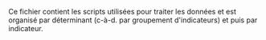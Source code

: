 Ce fichier contient les scripts utilisées pour traiter les données et est organisé par déterminant (c-à-d. par groupement d'indicateurs) et puis par indicateur.